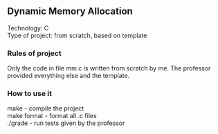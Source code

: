 ## Dynamic Memory Allocation
Technology: C\
Type of project: from scratch, based on template

### Rules of project
Only the code in file mm.c is written from scratch by me. The professor provided everything else and the template.

### How to use it
make - compile the project\
make format - format all .c files\
./grade - run tests given by the professor 
